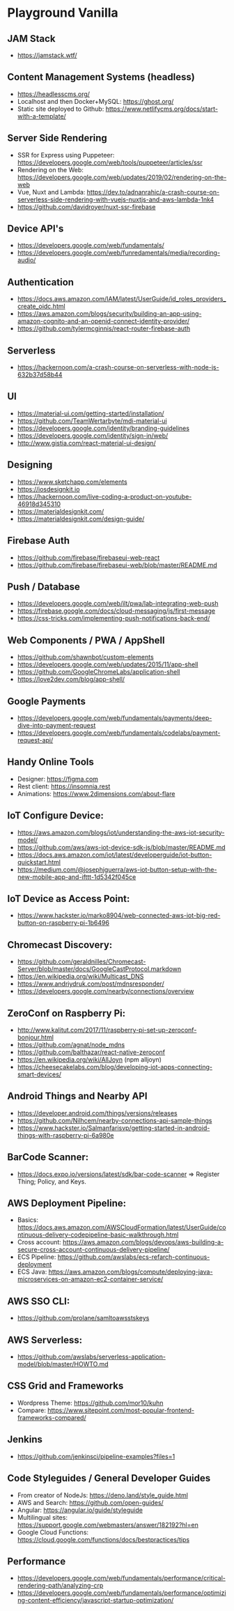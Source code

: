 # Playground Vanilla

## JAM Stack
- https://jamstack.wtf/

## Content Management Systems (headless)
- https://headlesscms.org/
- Localhost and then Docker+MySQL: https://ghost.org/
- Static site deployed to Github: https://www.netlifycms.org/docs/start-with-a-template/

## Server Side Rendering
- SSR for Express using Puppeteer: https://developers.google.com/web/tools/puppeteer/articles/ssr
- Rendering on the Web: https://developers.google.com/web/updates/2019/02/rendering-on-the-web
- Vue, Nuxt and Lambda: https://dev.to/adnanrahic/a-crash-course-on-serverless-side-rendering-with-vuejs-nuxtjs-and-aws-lambda-1nk4
- https://github.com/davidroyer/nuxt-ssr-firebase

## Device API's
- https://developers.google.com/web/fundamentals/
- https://developers.google.com/web/funredamentals/media/recording-audio/

## Authentication
- https://docs.aws.amazon.com/IAM/latest/UserGuide/id_roles_providers_create_oidc.html
- https://aws.amazon.com/blogs/security/building-an-app-using-amazon-cognito-and-an-openid-connect-identity-provider/
- https://github.com/tylermcginnis/react-router-firebase-auth

## Serverless
- https://hackernoon.com/a-crash-course-on-serverless-with-node-js-632b37d58b44

## UI
- https://material-ui.com/getting-started/installation/
- https://github.com/TeamWertarbyte/mdi-material-ui
- https://developers.google.com/identity/branding-guidelines
- https://developers.google.com/identity/sign-in/web/
- http://www.gistia.com/react-material-ui-design/

## Designing
- https://www.sketchapp.com/elements
- https://iosdesignkit.io
- https://hackernoon.com/live-coding-a-product-on-youtube-46918d345310
- https://materialdesignkit.com/
- https://materialdesignkit.com/design-guide/

## Firebase Auth
- https://github.com/firebase/firebaseui-web-react
- https://github.com/firebase/firebaseui-web/blob/master/README.md

## Push / Database
- https://developers.google.com/web/ilt/pwa/lab-integrating-web-push
- https://firebase.google.com/docs/cloud-messaging/js/first-message
- https://css-tricks.com/implementing-push-notifications-back-end/

## Web Components / PWA / AppShell
- https://github.com/shawnbot/custom-elements
- https://developers.google.com/web/updates/2015/11/app-shell
- https://github.com/GoogleChromeLabs/application-shell
- https://love2dev.com/blog/app-shell/

## Google Payments
- https://developers.google.com/web/fundamentals/payments/deep-dive-into-payment-request
- https://developers.google.com/web/fundamentals/codelabs/payment-request-api/

## Handy Online Tools
- Designer: https://figma.com
- Rest client: https://insomnia.rest
- Animations: https://www.2dimensions.com/about-flare

## IoT Configure Device:
- https://aws.amazon.com/blogs/iot/understanding-the-aws-iot-security-model/
- https://github.com/aws/aws-iot-device-sdk-js/blob/master/README.md
- https://docs.aws.amazon.com/iot/latest/developerguide/iot-button-quickstart.html
- https://medium.com/@josephjguerra/aws-iot-button-setup-with-the-new-mobile-app-and-ifttt-1d5342f045ce

## IoT Device as Access Point:
- https://www.hackster.io/marko8904/web-connected-aws-iot-big-red-button-on-raspberry-pi-1b6496

## Chromecast Discovery:
- https://github.com/geraldnilles/Chromecast-Server/blob/master/docs/GoogleCastProtocol.markdown
- https://en.wikipedia.org/wiki/Multicast_DNS
- https://www.andriydruk.com/post/mdnsresponder/
- https://developers.google.com/nearby/connections/overview

## ZeroConf on Raspberry Pi:
- http://www.kalitut.com/2017/11/raspberry-pi-set-up-zeroconf-bonjour.html
- https://github.com/agnat/node_mdns
- https://github.com/balthazar/react-native-zeroconf
- https://en.wikipedia.org/wiki/AllJoyn (npm alljoyn)
- https://cheesecakelabs.com/blog/developing-iot-apps-connecting-smart-devices/

## Android Things and Nearby API
- https://developer.android.com/things/versions/releases
- https://github.com/Nilhcem/nearby-connections-api-sample-things
- https://www.hackster.io/Salmanfarisvp/getting-started-in-android-things-with-raspberry-pi-6a980e

## BarCode Scanner:
- https://docs.expo.io/versions/latest/sdk/bar-code-scanner
=> Register Thing; Policy, and Keys.

## AWS Deployment Pipeline:
- Basics: https://docs.aws.amazon.com/AWSCloudFormation/latest/UserGuide/continuous-delivery-codepipeline-basic-walkthrough.html
- Cross account: https://aws.amazon.com/blogs/devops/aws-building-a-secure-cross-account-continuous-delivery-pipeline/
- ECS Pipeline: https://github.com/awslabs/ecs-refarch-continuous-deployment
- ECS Java: https://aws.amazon.com/blogs/compute/deploying-java-microservices-on-amazon-ec2-container-service/

## AWS SSO CLI:
- https://github.com/prolane/samltoawsstskeys

## AWS Serverless:
- https://github.com/awslabs/serverless-application-model/blob/master/HOWTO.md

## CSS Grid and Frameworks
- Wordpress Theme: https://github.com/mor10/kuhn
- Compare: https://www.sitepoint.com/most-popular-frontend-frameworks-compared/

## Jenkins
- https://github.com/jenkinsci/pipeline-examples?files=1

## Code Styleguides / General Developer Guides
- From creator of NodeJs: https://deno.land/style_guide.html
- AWS and Search: https://github.com/open-guides/
- Angular: https://angular.io/guide/styleguide
- Multilingual sites: https://support.google.com/webmasters/answer/182192?hl=en
- Google Cloud Functions: https://cloud.google.com/functions/docs/bestpractices/tips

## Performance
- https://developers.google.com/web/fundamentals/performance/critical-rendering-path/analyzing-crp
- https://developers.google.com/web/fundamentals/performance/optimizing-content-efficiency/javascript-startup-optimization/
